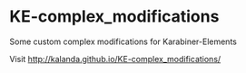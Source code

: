 # KE-complex_modifications
Some custom complex modifications for Karabiner-Elements

Visit http://kalanda.github.io/KE-complex_modifications/
